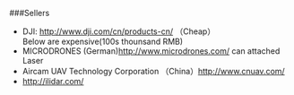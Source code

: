###Sellers  
- DJI: http://www.dji.com/cn/products-cn/ （Cheap）  
Below are expensive(100s thounsand RMB)  
- MICRODRONES (German)http://www.microdrones.com/  can attached Laser  
- Aircam UAV Technology Corporation （China）http://www.cnuav.com/
- http://ilidar.com/
